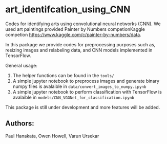 # art_identifcation_using_CNN
Codes for identifying arts using convolutional neural networks (CNN).
We used art paintings provided Painter by Numbers competionKaggle competion https://www.kaggle.com/c/painter-by-numbers/data. 

In this package we provide codes for preprocessing purposes such as, resizing images and relabeling data, and CNN models implemented in TensorFlow. 

General usage:
1. The helper functions can be found in the `tools/`
2. A simple jupyter notebook to preprocess images and generate binary numpy files is  avalaible in `data/convert_images_to_numpy.ipynb`
3. A simple jupyter notebook to perform classification with TensorFlow is avalaible in `models/CNN_VGGNet_for_classification.ipynb` 

This package is still under development and more features will be added. 

## Authors:
Paul Hanakata, Owen Howell, Varun Ursekar
